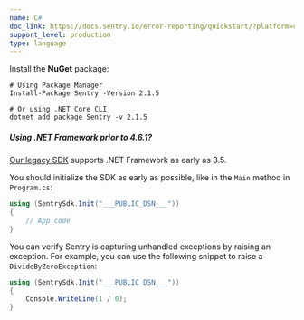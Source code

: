 ```yaml
---
name: C#
doc_link: https://docs.sentry.io/error-reporting/quickstart/?platform=csharp
support_level: production
type: language
---
```

Install the **NuGet** package:

```shell
# Using Package Manager
Install-Package Sentry -Version 2.1.5

# Or using .NET Core CLI
dotnet add package Sentry -v 2.1.5
```


<div class="alert alert-info" role="alert"><h5 class="no_toc">Using .NET Framework prior to 4.6.1?</h5>
    <div class="alert-body content-flush-bottom">
        <a href="https://docs.sentry.io/clients/csharp/">Our legacy SDK</a> supports .NET Framework as early as 3.5. 
    </div>
</div>





You should initialize the SDK as early as possible, like in the `Main` method in `Program.cs`:

```csharp
using (SentrySdk.Init("___PUBLIC_DSN___"))
{
    // App code
}
```



You can verify Sentry is capturing unhandled exceptions by raising an exception. For example, you can use the following snippet to raise a `DivideByZeroException`:

```csharp
using (SentrySdk.Init("___PUBLIC_DSN___"))
{
    Console.WriteLine(1 / 0);
}
```
